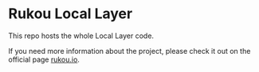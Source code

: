 # Rukou Local Layer

This repo hosts the whole Local Layer code.

If you need more information about the project, please check it out on the official page [rukou.io](https://rukou.io/).
